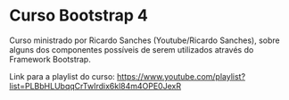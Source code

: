 <h1>Curso Bootstrap 4</h1>

Curso ministrado por Ricardo Sanches (Youtube/Ricardo Sanches), sobre alguns dos componentes possíveis de serem utilizados através do Framework 
Bootstrap.

Link para a playlist do curso: https://www.youtube.com/playlist?list=PLBbHLUbqqCrTwIrdix6kl84m4OPE0JexR
